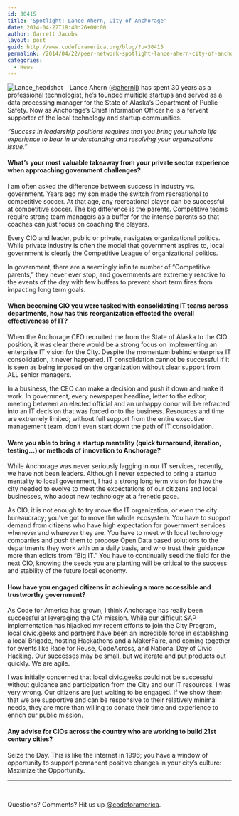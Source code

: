 ```yaml
---
id: 30415
title: 'Spotlight: Lance Ahern, City of Anchorage'
date: 2014-04-22T18:40:26+00:00
author: Garrett Jacobs
layout: post
guid: http://www.codeforamerica.org/blog/?p=30415
permalink: /2014/04/22/peer-network-spotlight-lance-ahern-city-of-anchorage/
categories:
  - News
---
```

 <img style="float: left; padding-right: 15px;" alt="Lance_headshot" src="http://www.codeforamerica.org/blog/wp-content/uploads/2014/04/Lance_headshot.png" />Lance Ahern (<a href="https://twitter.com/ahernlj" target="_self" data-cke-saved-href="https://twitter.com/ahernlj">@ahernlj</a>) has spent 30 years as a professional technologist, he&#8217;s founded multiple startups and served as a data processing manager for the State of Alaska’s Department of Public Safety. Now as Anchorage&#8217;s Chief Information Officer he is a fervent supporter of the local technology and startup communities.

_&#8220;Success in leadership positions requires that you bring your whole life experience to bear in understanding and resolving your organizations issue.&#8221;_

#### What&#8217;s your most valuable takeaway from your private sector experience when approaching government challenges?

I am often asked the difference between success in industry vs. government. Years ago my son made the switch from recreational to competitive soccer. At that age, any recreational player can be successful at competitive soccer. The big difference is the parents. Competitive teams require strong team managers as a buffer for the intense parents so that coaches can just focus on coaching the players.

Every CIO and leader, public or private, navigates organizational politics. While private industry is often the model that government aspires to, local government is clearly the Competitive League of organizational politics.

In government, there are a seemingly infinite number of “Competitive parents,” they never ever stop, and governments are extremely reactive to the events of the day with few buffers to prevent short term fires from impacting long term goals.

#### When becoming CIO you were tasked with consolidating IT teams across departments, how has this reorganization effected the overall effectiveness of IT?

When the Anchorage CFO recruited me from the State of Alaska to the CIO position, it was clear there would be a strong focus on implementing an enterprise IT vision for the City. Despite the momentum behind enterprise IT consolidation, it never happened. IT consolidation cannot be successful if it is seen as being imposed on the organization without clear support from ALL senior managers.

In a business, the CEO can make a decision and push it down and make it work. In government, every newspaper headline, letter to the editor, meeting between an elected official and an unhappy donor will be refracted into an IT decision that was forced onto the business. Resources and time are extremely limited; without full support from the entire executive management team, don’t even start down the path of IT consolidation.

#### Were you able to bring a startup mentality (quick turnaround, iteration, testing&#8230;) or methods of innovation to Anchorage?

While Anchorage was never seriously lagging in our IT services, recently, we have not been leaders. Although I never expected to bring a startup mentality to local government, I had a strong long term vision for how the city needed to evolve to meet the expectations of our citizens and local businesses, who adopt new technology at a frenetic pace.

As CIO, it is not enough to try move the IT organization, or even the city bureaucracy; you’ve got to move the whole ecosystem. You have to support demand from citizens who have high expectation for government services whenever and wherever they are. You have to meet with local technology companies and push them to propose Open Data based solutions to the departments they work with on a daily basis, and who trust their guidance more than edicts from “Big IT.” You have to continually seed the field for the next CIO, knowing the seeds you are planting will be critical to the success and stability of the future local economy.

#### How have you engaged citizens in achieving a more accessible and trustworthy government?

As Code for America has grown, I think Anchorage has really been successful at leveraging the CfA mission. While our difficult SAP implementation has hijacked my recent efforts to join the City Program, local civic.geeks and partners have been an incredible force in establishing a local Brigade, hosting Hackathons and a MakerFaire, and coming together for events like Race for Reuse, CodeAcross, and National Day of Civic Hacking. Our successes may be small, but we iterate and put products out quickly. We are agile.

I was initially concerned that local civic.geeks could not be successful without guidance and participation from the City and our IT resources. I was very wrong. Our citizens are just waiting to be engaged. If we show them that we are supportive and can be responsive to their relatively minimal needs, they are more than willing to donate their time and experience to enrich our public mission.

#### Any advise for CIOs across the country who are working to build 21st century cities?

Seize the Day. This is like the internet in 1996; you have a window of opportunity to support permanent positive changes in your city’s culture: Maximize the Opportunity.

* * *

&nbsp;

Questions? Comments? Hit us up <a href="http://twitter.com/codeforamerica" target="_blank">@codeforamerica</a>.